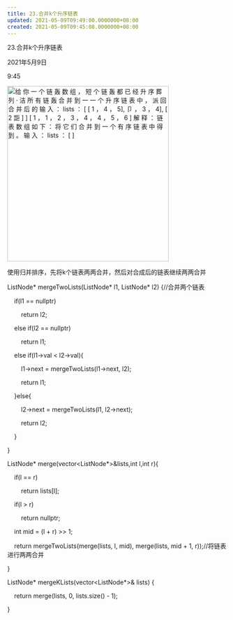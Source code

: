 ```yaml
---
title: 23.合并k个升序链表
updated: 2021-05-09T09:49:00.0000000+08:00
created: 2021-05-09T09:45:08.0000000+08:00
---
```


23.合并k个升序链表

2021年5月9日

9:45

<img src="C:\Users\82772\AppData\Local\Temp\yifan&#39;s Notebook\pandoc/media/image1.png" style="width:3.85417in;height:4.17708in" alt="给 你 一 个 链 轰 数 组 ， 短 个 链 轰 都 已 经 升 序 葬 列 · 洁 所 有 链 轰 合 并 到 一 一 个 升 序 链 表 中 ， 派 回 合 并 后 的 输 入 ： lists ： [ [ 1 ， 4 ， 5], 卩 ， 3 ， 4], [ 2 詎 ] ] [ 1 ， 1 ， 2 ， 3 ， 4 ， 4 ， 5 ， 6 ] 解 释 ： 链 表 数 组 如 下 ： 将 它 们 合 并 到 一 个 有 序 链 表 中 得 到 。 输 入 ： lists ： [ ] " />

使用归并排序，先将k个链表两两合并，然后对合成后的链表继续两两合并

ListNode\* mergeTwoLists(ListNode\* l1, ListNode\* l2) {//合并两个链表

    if(l1 == nullptr)

        return l2;

    else if(l2 == nullptr)

        return l1;

    else if(l1->val \< l2->val){

        l1->next = mergeTwoLists(l1->next, l2);

        return l1;

    }else{

        l2->next = mergeTwoLists(l1, l2->next);

        return l2;

    }

}

ListNode\* merge(vector\<ListNode\*\>&lists,int l,int r){

    if(l == r)

        return lists\[l\];

    if(l > r)

        return nullptr;

    int mid = (l + r) >\> 1;

    return mergeTwoLists(merge(lists, l, mid), merge(lists, mid + 1, r));//将链表进行两两合并

}

ListNode\* mergeKLists(vector\<ListNode\*\>& lists) {

    return merge(lists, 0, lists.size() - 1);

}
